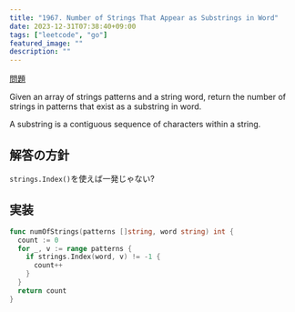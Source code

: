 ```yaml
---
title: "1967. Number of Strings That Appear as Substrings in Word"
date: 2023-12-31T07:38:40+09:00
tags: ["leetcode", "go"]
featured_image: ""
description: ""
---
```



[問題](https://leetcode.com/problems/number-of-strings-that-appear-as-substrings-in-word/)

Given an array of strings patterns and a string word, return the number of strings in patterns that exist as a substring in word.

A substring is a contiguous sequence of characters within a string.

## 解答の方針

`strings.Index()`を使えば一発じゃない?

## 実装
```go
func numOfStrings(patterns []string, word string) int {
  count := 0
  for _, v := range patterns {
    if strings.Index(word, v) != -1 {
      count++
    }
  }
  return count
}
```